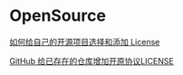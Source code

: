# OpenSource

[如何给自己的开源项目选择和添加 License](https://www.cnblogs.com/dapianzi/p/8058800.html)

[GitHub 给已存在的仓库增加开原协议LICENSE](https://www.cnblogs.com/zhanglinfeng/p/7772404.html)
